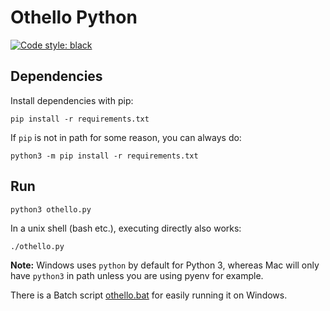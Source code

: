 # Othello Python

[![Code style: black](https://img.shields.io/badge/code%20style-black-000000.svg)](https://github.com/psf/black)

## Dependencies

Install dependencies with pip:

```shell
pip install -r requirements.txt
```

If `pip` is not in path for some reason, you can always do:

```shell
python3 -m pip install -r requirements.txt
```

## Run

```shell
python3 othello.py
```

In a unix shell (bash etc.), executing directly also works:

```shell
./othello.py
```

**Note:** Windows uses `python` by default for Python 3, 
whereas Mac will only have `python3` in path unless you are using pyenv for example.

There is a Batch script [othello.bat](./othello.bat) for easily running it on Windows.
